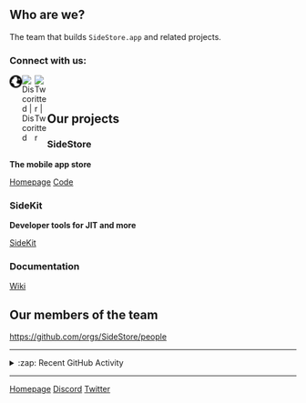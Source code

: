 <!-- 
Docs: How to use GitHub README and actions to auto-generate embedded content.
https://github.com/anuraghazra/github-readme-stats
https://www.youtube.com/watch?v=n6d4KHSKqGk
https://github.com/rahuldkjain/github-profile-readme-generator
 -->

## Who are we?

The team that builds `SideStore.app` and related projects.

### Connect with us:

<!--
[![Website](https://img.shields.io/website?label=sidestore.io&style=for-the-badge&url=https://sidestore.io)](https://sidestore.io)
[![Twitter Follow](https://img.shields.io/twitter/follow/sidestore_io?color=1DA1F2&logo=twitter&style=for-the-badge)](https://twitter.com/intent/follow?original_referer=https%3A%2F%2Fgithub.com%2Fsidestore&screen_name=sidestore)
[![GitHub Followers](https://img.shields.io/github/followers/sidestore?style=for-the-badge)]()
[![GitHub Sponsors](https://img.shields.io/github/sponsors/sidestore?style=for-the-badge
)]() 
-->

[<img align="left" alt="sidestore.io" width="22px" src="https://raw.githubusercontent.com/iconic/open-iconic/master/svg/globe.svg" />][website]
[<img align="left" alt="Discord | Discord" width="22px" src="https://cdn.jsdelivr.net/npm/simple-icons@v3/icons/discord.svg" />][discord]
[<img align="left" alt="Twitter | Twitter" width="22px" src="https://cdn.jsdelivr.net/npm/simple-icons@v3/icons/twitter.svg" />][twitter]

<br />
<br />

## Our projects

### SideStore

__The mobile app store__

[Homepage][website]
[Code][git.sidestore]

### SideKit

__Developer tools for JIT and more__

[SideKit][git.sidekit]

### Documentation

[Wiki][wiki]

## Our members of the team

https://github.com/orgs/SideStore/people

---

<details>
  <summary>:zap: Recent GitHub Activity</summary>

<!--START_SECTION:activity-->
1. 💪 Opened PR [#148](https://github.com/SideStore/SideStore-Docs/pull/148) in [SideStore/SideStore-Docs](https://github.com/SideStore/SideStore-Docs)
2. 💪 Opened PR [#74](https://github.com/SideStore/sidestore.github.io/pull/74) in [SideStore/sidestore.github.io](https://github.com/SideStore/sidestore.github.io)
3. 🗣 Commented on [#1022](https://github.com/SideStore/SideStore/issues/1022) in [SideStore/SideStore](https://github.com/SideStore/SideStore)
4. 🗣 Commented on [#1022](https://github.com/SideStore/SideStore/issues/1022) in [SideStore/SideStore](https://github.com/SideStore/SideStore)
5. 🗣 Commented on [#1022](https://github.com/SideStore/SideStore/issues/1022) in [SideStore/SideStore](https://github.com/SideStore/SideStore)
6. 🗣 Commented on [#1015](https://github.com/SideStore/SideStore/issues/1015) in [SideStore/SideStore](https://github.com/SideStore/SideStore)
7. 🗣 Commented on [#1018](https://github.com/SideStore/SideStore/issues/1018) in [SideStore/SideStore](https://github.com/SideStore/SideStore)
8. 🗣 Commented on [#998](https://github.com/SideStore/SideStore/issues/998) in [SideStore/SideStore](https://github.com/SideStore/SideStore)
9. 🗣 Commented on [#1002](https://github.com/SideStore/SideStore/issues/1002) in [SideStore/SideStore](https://github.com/SideStore/SideStore)
10. 🗣 Commented on [#1006](https://github.com/SideStore/SideStore/issues/1006) in [SideStore/SideStore](https://github.com/SideStore/SideStore)
11. 🗣 Commented on [#1018](https://github.com/SideStore/SideStore/issues/1018) in [SideStore/SideStore](https://github.com/SideStore/SideStore)
12. 🗣 Commented on [#1018](https://github.com/SideStore/SideStore/issues/1018) in [SideStore/SideStore](https://github.com/SideStore/SideStore)
13. 🗣 Commented on [#1022](https://github.com/SideStore/SideStore/issues/1022) in [SideStore/SideStore](https://github.com/SideStore/SideStore)
14. 🗣 Commented on [#1018](https://github.com/SideStore/SideStore/issues/1018) in [SideStore/SideStore](https://github.com/SideStore/SideStore)
15. ❗️ Opened issue [#1022](https://github.com/SideStore/SideStore/issues/1022) in [SideStore/SideStore](https://github.com/SideStore/SideStore)
16. ❗️ Opened issue [#1021](https://github.com/SideStore/SideStore/issues/1021) in [SideStore/SideStore](https://github.com/SideStore/SideStore)
17. 🗣 Commented on [#1020](https://github.com/SideStore/SideStore/issues/1020) in [SideStore/SideStore](https://github.com/SideStore/SideStore)
18. 💪 Opened PR [#1020](https://github.com/SideStore/SideStore/pull/1020) in [SideStore/SideStore](https://github.com/SideStore/SideStore)
19. ❗️ Opened issue [#1016](https://github.com/SideStore/SideStore/issues/1016) in [SideStore/SideStore](https://github.com/SideStore/SideStore)
20. ❗️ Opened issue [#1015](https://github.com/SideStore/SideStore/issues/1015) in [SideStore/SideStore](https://github.com/SideStore/SideStore)
<!--END_SECTION:activity-->

</details>

---

[Homepage][patreon] [Discord][discord] [Twitter][twitter]

<!--
- [Patreon][patreon]
- [OpenCollective][opencollective]
- [YouTube][youtube]
-->

[website]: https://sidestore.io
[wiki]: https://wiki.sidestore.io
[twitter]: https://twitter.com/sidestore_io
[discord]: https://discord.gg/sidestore-949183273383395328
[youtube]: https://youtube.com/TODO
[patreon]: https://www.patreon.com/SideStore
[opencollective]: https://opencollective.com/TODO
[git.sidestore]: https://github.com/SideStore/SideStore/
[git.sidekit]: https://github.com/SideStore/SideKit

